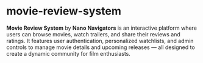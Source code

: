 # movie-review-system
**Movie Review System** by **Nano Navigators** is an interactive platform where users can browse movies, watch trailers, and share their reviews and ratings. It features user authentication, personalized watchlists, and admin controls to manage movie details and upcoming releases — all designed to create a dynamic community for film enthusiasts.
